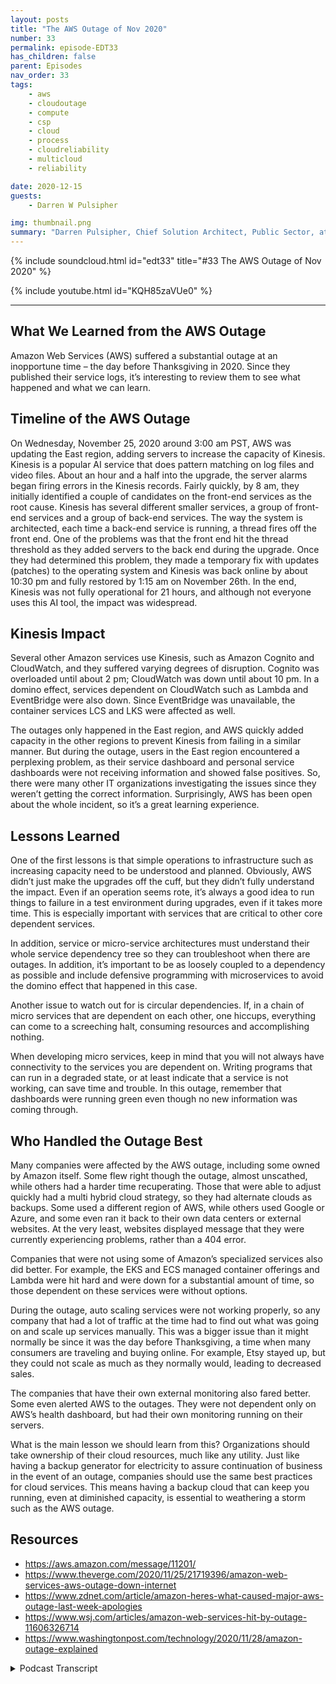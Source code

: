 ```yaml
---
layout: posts
title: "The AWS Outage of Nov 2020"
number: 33
permalink: episode-EDT33
has_children: false
parent: Episodes
nav_order: 33
tags:
    - aws
    - cloudoutage
    - compute
    - csp
    - cloud
    - process
    - cloudreliability
    - multicloud
    - reliability

date: 2020-12-15
guests:
    - Darren W Pulsipher

img: thumbnail.png
summary: "Darren Pulsipher, Chief Solution Architect, Public Sector, at Intel talks about the lessons learned from the AWS outage in November 2020 and preventative solutions to navigating such outages."
---
```


{% include soundcloud.html id="edt33" title="#33 The AWS Outage of Nov 2020" %}

{% include youtube.html id="KQH85zaVUe0" %}

---


## What We Learned from the AWS Outage

Amazon Web Services (AWS) suffered a substantial outage at an inopportune time – the day before Thanksgiving in 2020. Since they published their service logs, it’s interesting to review them to see what happened and what we can learn.

## Timeline of the AWS Outage

On Wednesday, November 25, 2020 around 3:00 am PST, AWS was updating the East region, adding servers to increase the capacity of Kinesis. Kinesis is a popular AI service that does pattern matching on log files and video files. About an hour and a half into the upgrade, the server alarms began firing errors in the Kinesis records. Fairly quickly, by 8 am, they initially identified a couple of candidates on the front-end services as the root cause. Kinesis has several different smaller services, a group of front-end services and a group of back-end services. The way the system is architected, each time a back-end service is running, a thread fires off the front end. One of the problems was that the front end hit the thread threshold as they added servers to the back end during the upgrade. Once they had determined this problem, they made a temporary fix with updates (patches) to the operating system and Kinesis was back online by about 10:30 pm and fully restored by 1:15 am on November 26th.  In the end, Kinesis was not fully operational for 21 hours, and although not everyone uses this AI tool, the impact was widespread.

## Kinesis Impact

Several other Amazon services use Kinesis, such as Amazon Cognito and CloudWatch, and they suffered varying degrees of disruption. Cognito was overloaded until about 2 pm; CloudWatch was down until about 10 pm. In a domino effect, services dependent on CloudWatch such as Lambda and EventBridge were also down. Since EventBridge was unavailable, the container services LCS and LKS were affected as well.

The outages only happened in the East region, and AWS quickly added capacity in the other regions to prevent Kinesis from failing in a similar manner. But during the outage, users in the East region encountered a perplexing problem, as their service dashboard and personal service dashboards were not receiving information and showed false positives. So, there were many other IT organizations investigating the issues since they weren’t getting the correct information. Surprisingly, AWS has been open about the whole incident, so it’s a great learning experience.

## Lessons Learned

One of the first lessons is that simple operations to infrastructure such as increasing capacity need to be understood and planned. Obviously, AWS didn’t just make the upgrades off the cuff, but they didn’t fully understand the impact. Even if an operation seems rote, it’s always a good idea to run things to failure in a test environment during upgrades, even if it takes more time. This is especially important with services that are critical to other core dependent services.

In addition, service or micro-service architectures must understand their whole service dependency tree so they can troubleshoot when there are outages. In addition, it’s important to be as loosely coupled to a dependency as possible and include defensive programming with microservices to avoid the domino effect that happened in this case.

Another issue to watch out for is circular dependencies. If, in a chain of micro services that are dependent on each other, one hiccups, everything can come to a screeching halt, consuming resources and accomplishing nothing.

When developing micro services, keep in mind that you will not always have connectivity to the services you are dependent on. Writing programs that can run in a degraded state, or at least indicate that a service is not working, can save time and trouble. In this outage, remember that dashboards were running green even though no new information was coming through.

## Who Handled the Outage Best

Many companies were affected by the AWS outage, including some owned by Amazon itself. Some flew right though the outage, almost unscathed, while others had a harder time recuperating. Those that were able to adjust quickly had a multi hybrid cloud strategy, so they had alternate clouds as backups. Some used a different region of AWS, while others used Google or Azure, and some even ran it back to their own data centers or external websites. At the very least, websites displayed message that they were currently experiencing problems, rather than a 404 error.

Companies that were not using some of Amazon’s specialized services also did better. For example, the EKS and ECS managed container offerings and Lambda were hit hard and were down for a substantial amount of time, so those dependent on these services were without options.

During the outage, auto scaling services were not working properly, so any company that had a lot of traffic at the time had to find out what was going on and scale up services manually. This was a bigger issue than it might normally be since it was the day before Thanksgiving, a time when many consumers are traveling and buying online.  For example, Etsy stayed up, but they could not scale as much as they normally would, leading to decreased sales.

The companies that have their own external monitoring also fared better. Some even alerted AWS to the outages. They were not dependent only on AWS’s health dashboard, but had their own monitoring running on their servers.

What is the main lesson we should learn from this? Organizations should take ownership of their cloud resources, much like any utility. Just like having a backup generator for electricity to assure continuation of business in the event of an outage, companies should use the same best practices for cloud services. This means having a backup cloud that can keep you running, even at diminished capacity, is essential to weathering a storm such as the AWS outage. 

## Resources

* https://aws.amazon.com/message/11201/
* https://www.theverge.com/2020/11/25/21719396/amazon-web-services-aws-outage-down-internet
* https://www.zdnet.com/article/amazon-heres-what-caused-major-aws-outage-last-week-apologies
* https://www.wsj.com/articles/amazon-web-services-hit-by-outage-11606326714
* https://www.washingtonpost.com/technology/2020/11/28/amazon-outage-explained



<details>
<summary> Podcast Transcript </summary>

<p></p>

</details>
